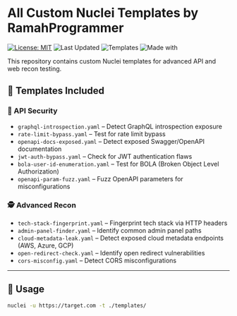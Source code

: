 # All Custom Nuclei Templates by RamahProgrammer

[![License: MIT](https://img.shields.io/badge/license-MIT-blue.svg)](LICENSE)
![Last Updated](https://img.shields.io/github/last-commit/RamahProgrammer/All-custom-Nuclei-templates)
![Templates](https://img.shields.io/badge/Nuclei-Templates-blueviolet)
![Made with](https://img.shields.io/badge/Made%20with-Nuclei%20%26%20Recon-ff69b4)

This repository contains custom Nuclei templates for advanced API and web recon testing.

## 📌 Templates Included

### 🔐 API Security
- `graphql-introspection.yaml` – Detect GraphQL introspection exposure
- `rate-limit-bypass.yaml` – Test for rate limit bypass
- `openapi-docs-exposed.yaml` – Detect exposed Swagger/OpenAPI documentation
- `jwt-auth-bypass.yaml` – Check for JWT authentication flaws
- `bola-user-id-enumeration.yaml` – Test for BOLA (Broken Object Level Authorization)
- `openapi-param-fuzz.yaml` – Fuzz OpenAPI parameters for misconfigurations

### 🕵️ Advanced Recon
- `tech-stack-fingerprint.yaml` – Fingerprint tech stack via HTTP headers
- `admin-panel-finder.yaml` – Identify common admin panel paths
- `cloud-metadata-leak.yaml` – Detect exposed cloud metadata endpoints (AWS, Azure, GCP)
- `open-redirect-check.yaml` – Identify open redirect vulnerabilities
- `cors-misconfig.yaml` – Detect CORS misconfigurations

---

## 🚀 Usage

```bash
nuclei -u https://target.com -t ./templates/
